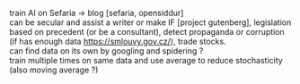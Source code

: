 train AI on Sefaria -> blog [sefaria, opensiddur]<br/>
can be secular and assist a writer or make IF [project gutenberg], legislation based on precedent (or be a consultant), detect propaganda or corruption (if has enough data https://smlouvy.gov.cz/), trade stocks.<br/>
can find data on its own by googling and spidering ?<br/>
train multiple times on same data and use average to reduce stochasticity (also moving average ?)
